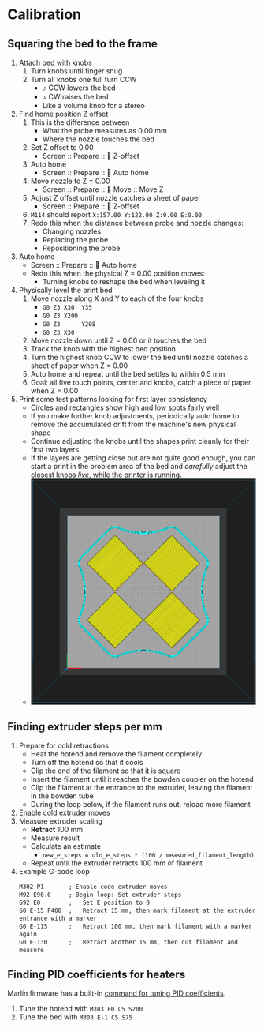 # Calibration

## Squaring the bed to the frame

1. Attach bed with knobs
   1. Turn knobs until finger snug
   1. Turn all knobs one full turn CCW
      - ⤴️ CCW lowers the bed
      - ⤵️ CW raises the bed
      - Like a volume knob for a stereo
1. Find home position Z offset
   1. This is the difference between
      - What the probe measures as 0.00 mm
      - Where the nozzle touches the bed
   1. Set Z offset to 0.00
      - Screen :: Prepare :: 🔆 Z-offset
   1. Auto home
      - Screen :: Prepare :: 🎯 Auto home
   1. Move nozzle to Z = 0.00
      - Screen :: Prepare :: 💠 Move :: Move Z
   1. Adjust Z offset until nozzle catches a sheet of paper
      - Screen :: Prepare :: 🔆 Z-offset
   1. `M114` should report `X:157.00 Y:122.00 Z:0.00 E:0.00`
   1. Redo this when the distance between probe and nozzle changes:
      - Changing nozzles
      - Replacing the probe
      - Repositioning the probe
1. Auto home
   - Screen :: Prepare :: 🎯 Auto home
   - Redo this when the physical Z = 0.00 position moves:
     - Turning knobs to reshape the bed when leveling it
1. Physically level the print bed
   1. Move nozzle along X and Y to each of the four knobs
      - `G0 Z3 X30  Y35`
      - `G0 Z3 X200`
      - `G0 Z3      Y208`
      - `G0 Z3 X30`
   1. Move nozzle down until Z = 0.00 or it touches the bed
   1. Track the knob with the highest bed position
   1. Turn the highest knob CCW to lower the bed until nozzle catches a sheet of paper when Z = 0.00
   1. Auto home and repeat until the bed settles to within 0.5 mm
   1. Goal: all five touch points, center and knobs, catch a piece of paper when Z = 0.00
1. Print some test patterns looking for first layer consistency
   - Circles and rectangles show high and low spots fairly well
   - If you make further knob adjustments, periodically auto home to remove the accumulated drift from the machine's new physical shape
   - Continue adjusting the knobs until the shapes print cleanly for their first two layers
   - If the layers are getting close but are not quite good enough, you can start a print in the problem area of the bed and _carefully_ adjust the closest knobs _live_, while the printer is running.
   - ![tiles and skirt test pattern](./example-test-print-for-bed-leveling.png)

## Finding extruder steps per mm

1. Prepare for cold retractions
   - Heat the hotend and remove the filament completely
   - Turn off the hotend so that it cools
   - Clip the end of the filament so that it is square
   - Insert the filament until it reaches the bowden coupler on the hotend
   - Clip the filament at the entrance to the extruder, leaving the filament in the bowden tube
   - During the loop below, if the filament runs out, reload more filament
1. Enable cold extruder moves
1. Measure extruder scaling
   - **Retract** 100 mm
   - Measure result
   - Calculate an estimate
     -  `new_e_steps = old_e_steps * (100 / measured_filament_length)`
   - Repeat until the extruder retracts 100 mm of filament
1. Example G-code loop
   ```
   M302 P1       ; Enable code extruder moves
   M92 E90.0     ; Begin loop: Set extruder steps
   G92 E0        ;   Set E position to 0
   G0 E-15 F400  ;   Retract 15 mm, then mark filament at the extruder entrance with a marker
   G0 E-115      ;   Retract 100 mm, then mark filament with a marker again
   G0 E-130      ;   Retract another 15 mm, then cut filament and measure
   ```

## Finding PID coefficients for heaters

Marlin firmware has a built-in [command for tuning PID coefficients](https://marlinfw.org/docs/gcode/M303.html).

1. Tune the hotend with `M303 E0 C5 S200`
1. Tune the bed with `M303 E-1 C5 S75`
